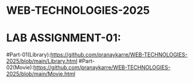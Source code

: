 # WEB-TECHNOLOGIES-2025
# LAB ASSIGNMENT-01:
  #Part-01(Library):https://github.com/pranaykarre/WEB-TECHNOLOGIES-2025/blob/main/Library.html
    #Part-02(Movie):https://github.com/pranaykarre/WEB-TECHNOLOGIES-2025/blob/main/Movie.html
